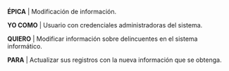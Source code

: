 ﻿**ÉPICA** | Modificación de información.

**YO COMO** | Usuario con credenciales administradoras del sistema.  
 
**QUIERO** | Modificar información sobre delincuentes en el sistema informático.  

**PARA** | Actualizar sus registros con la nueva información que se obtenga.  
